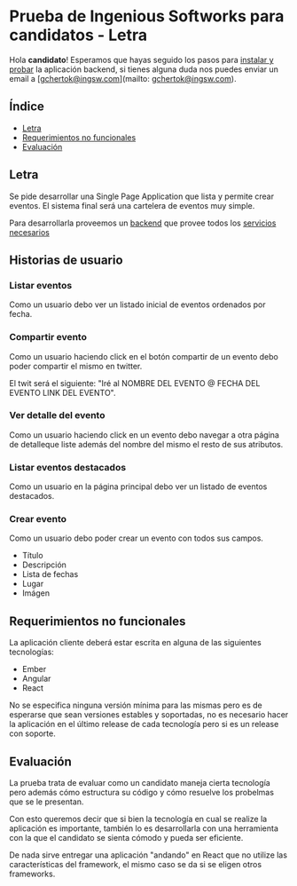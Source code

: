 # Prueba de Ingenious Softworks para candidatos - Letra

Hola **candidato**! Esperamos que hayas seguido los pasos para [instalar y probar](../backend/README#instalacion) la aplicación backend, si tienes alguna duda nos puedes enviar un email a [gchertok@ingsw.com](mailto: gchertok@ingsw.com).

## Índice
* [Letra](#letra)
* [Requerimientos no funcionales](#requerimientos-no-funcionales)
* [Evaluación](#evaluacion)

## Letra

Se pide desarrollar una Single Page Application que lista y permite crear eventos. El sistema final será una cartelera de eventos muy simple.

Para desarrollarla proveemos un [backend](../backend) que provee todos los [servicios necesarios](../backend/README#servicios-expuestos)

## Historias de usuario

### Listar eventos

Como un usuario debo ver un listado inicial de eventos ordenados por fecha.

### Compartir evento

Como un usuario haciendo click en el botón compartir de un evento debo poder compartir el mismo en twitter.

El twit será el siguiente: "Iré al NOMBRE DEL EVENTO @ FECHA DEL EVENTO LINK DEL EVENTO".

### Ver detalle del evento

Como un usuario haciendo click en un evento debo navegar a otra página de detalleque liste además del nombre del mismo el resto de sus atributos.

### Listar eventos destacados

Como un usuario en la página principal debo ver un listado de eventos destacados.

### Crear evento

Como un usuario debo poder crear un evento con todos sus campos.

* Título
* Descripción
* Lista de fechas
* Lugar
* Imágen

## Requerimientos no funcionales

La aplicación cliente deberá estar escrita en alguna de las siguientes tecnologías:

* Ember
* Angular
* React

No se especifica ninguna versión mínima para las mismas pero es de esperarse que sean versiones estables y soportadas, no es necesario hacer la aplicación en el último release de cada tecnología pero si es un release con soporte.

## Evaluación

La prueba trata de evaluar como un candidato maneja cierta tecnología pero además cómo estructura su código y cómo resuelve los probelmas que se le presentan. 

Con esto queremos decir que si bien la tecnología en cual se realize la aplicación es importante, también lo es desarrollarla con una herramienta con la que el candidato se sienta cómodo y pueda ser eficiente.

De nada sirve entregar una aplicación "andando" en React que no utilize las características del framework, el mismo caso se da si se eligen otros frameworks. 